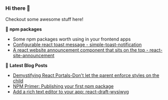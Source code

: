 ### Hi there 👋
Checkout some awesome stuff here!


📕 **npm packages**
- Some npm packages worth using in your frontend apps
- [Configurable react toast message - simple-toast-notification](https://www.npmjs.com/package/simple-toast-notification)
- [A react website announcement component that sits on the top - react-site-announcement](https://www.npmjs.com/package/react-site-announcement)


📕 **Latest Blog Posts**
<!-- BLOG-POST-LIST:START -->
- [Demystifying React Portals-Don't let the parent enforce styles on the child](https://dev.to/sanskar95/demystifying-react-portals-don-t-let-the-parent-enforce-styles-on-the-child-1p4p)
- [NPM Primer: Publishing your first npm package](https://dev.to/sanskar95/npm-primer-publishing-your-first-npm-package-1ma7)
- [Add a rich text editor to your app: react-draft-wysiwyg](https://dev.to/sanskar95/add-a-rich-text-editor-to-your-app-react-draft-wysiwyg-44ob)
<!-- BLOG-POST-LIST:END -->
